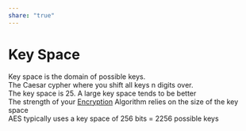 ```yaml
---  
share: "true"  
---  
```

# Key Space  
Key space is the domain of possible keys.  
The Caesar cypher where you shift all keys n digits over.   
The key space is 25. A large key space tends to be better  
The strength of your [Encryption](./Encryption.md) Algorithm relies on the size of the key space  
AES typically uses a key space of 256 bits = 2256 possible keys